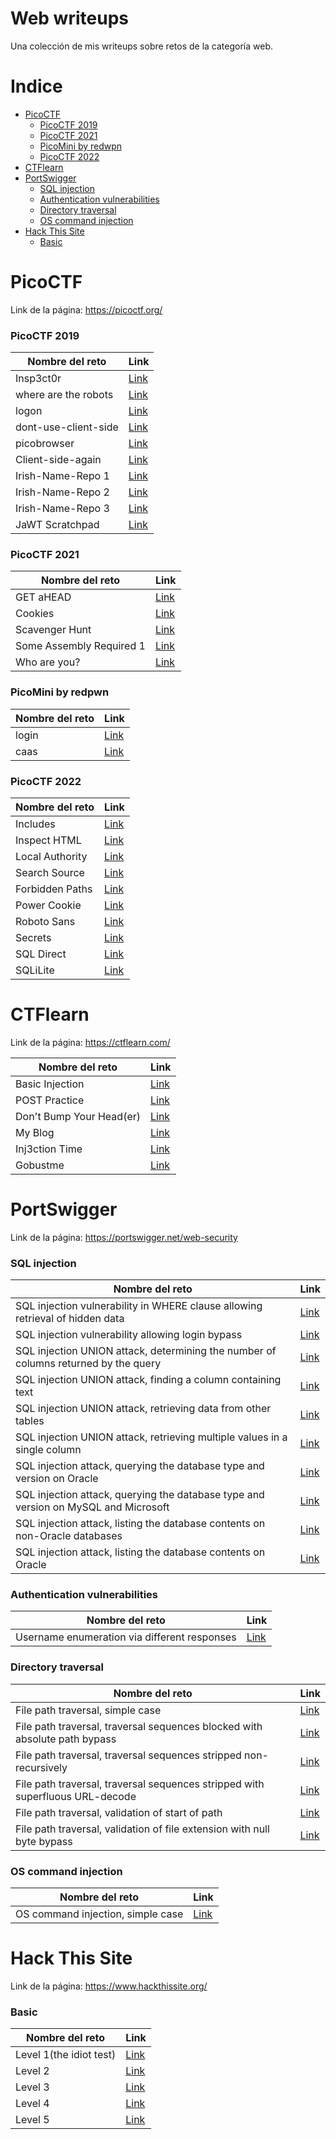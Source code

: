  # Web writeups

Una colección de mis writeups sobre retos de la categoría web.


# Indice
- [PicoCTF](https://github.com/kaniehuest/lepra-web-ctf#picoctf)
	* [PicoCTF 2019](https://github.com/kaniehuest/lepra-web-ctf#picoctf-2019)
	* [PicoCTF 2021](https://github.com/kaniehuest/lepra-web-ctf#picoctf-2021)
	* [PicoMini by redwpn](https://github.com/kaniehuest/lepra-web-ctf#picomini-by-redpwn)
	* [PicoCTF 2022](https://github.com/kaniehuest/lepra-web-ctf#picoctf-2022)
- [CTFlearn](https://github.com/kaniehuest/lepra-web-ctf#ctflearn)
- [PortSwigger](https://github.com/kaniehuest/lepra-web-ctf#portswigger)
	* [SQL injection](https://github.com/kaniehuest/lepra-web-ctf#sql-injection)
	* [Authentication vulnerabilities](https://github.com/kaniehuest/lepra-web-ctf#authentication-vulnerabilities)
	* [Directory traversal](https://github.com/kaniehuest/lepra-web-ctf#directory-traversal)
	* [OS command injection](https://github.com/kaniehuest/lepra-web-ctf#os-command-injection)
- [Hack This Site](https://github.com/kaniehuest/lepra-web-ctf#hack-this-site)
	* [Basic](https://github.com/kaniehuest/lepra-web-ctf#basic)



# PicoCTF
Link de la página: https://picoctf.org/

### PicoCTF 2019
|Nombre del reto|Link|
|---|---|
|Insp3ct0r|[Link](./picoCTF/picoCTF%202019/Insp3ct0r.md)|
|where are the robots|[Link](./picoCTF/picoCTF%202019/where%20are%20the%20robots.md)|
|logon|[Link](./picoCTF/picoCTF%202019/logon.md)|
|dont-use-client-side|[Link](./picoCTF/picoCTF%202019/dont-use-client-side.md)|
|picobrowser|[Link](./picoCTF/picoCTF%202019/picobrowser.md)|
|Client-side-again|[Link](./picoCTF/picoCTF%202019/client-side-again.md)|
|Irish-Name-Repo 1|[Link](./picoCTF/picoCTF%202019/Irish-Name-Repo%201.md)|
|Irish-Name-Repo 2|[Link](./picoCTF/picoCTF%202019/Irish-Name-Repo%202.md)|
|Irish-Name-Repo 3|[Link](./picoCTF/picoCTF%202019/Irish-Name-Repo%203.md)|
|JaWT Scratchpad|[Link](./picoCTF/picoCTF%202019/JaWT%20Scratchpad.md)|

### PicoCTF 2021
|Nombre del reto|Link|
|---|---|
|GET aHEAD|[Link](./picoCTF/picoCTF%202021/GET%20aHEAD.md)|
|Cookies|[Link](./picoCTF/picoCTF%202021/Cookies.md)|
|Scavenger Hunt|[Link](./picoCTF/picoCTF%202021/Scavenger%20Hunt.md)|
|Some Assembly Required 1|[Link](./picoCTF/picoCTF%202021/Some%20Assembly%20Required%201.md)|
|Who are you?|[Link](./picoCTF%2FpicoCTF%202021%2FWho%20are%20you%3F.md)

### PicoMini by redpwn
|Nombre del reto|Link|
|---|---|
|login|[Link](./picoCTF/picoMini%20by%20redpwn/login.md)|
|caas|[Link](./picoCTF/picoMini%20by%20redpwn/caas.md)|

### PicoCTF 2022
|Nombre del reto|Link|
|---|---|
|Includes|[Link](./picoCTF%2FpicoCTF%202022%2FIncludes.md)|
|Inspect HTML|[Link](./picoCTF%2FpicoCTF%202022%2FInspect%20HTML.md)|
|Local Authority|[Link](./picoCTF%2FpicoCTF%202022%2FLocal%20Authority.md)|
|Search Source|[Link](./picoCTF%2FpicoCTF%202022%2FSearch%20Source.md)|
|Forbidden Paths|[Link](./picoCTF%2FpicoCTF%202022%2FForbidden%20Paths.md)|
|Power Cookie|[Link](./picoCTF%2FpicoCTF%202022%2FPower%20Cookie.md)|
|Roboto Sans|[Link](./picoCTF%2FpicoCTF%202022%2FRoboto%20Sans.md)|
|Secrets|[Link](./picoCTF%2FpicoCTF%202022%2FSecrets.md)|
|SQL Direct|[Link](./picoCTF%2FpicoCTF%202022%2FSQL%20Direct.md)|
|SQLiLite|[Link](./picoCTF%2FpicoCTF%202022%2FSQLiLite.md)|



# CTFlearn
Link de la página: https://ctflearn.com/

|Nombre del reto|Link|
|---|---|
|Basic Injection|[Link](./CTFlearn/Basic%20Injection.md)|
|POST Practice|[Link](./CTFlearn/POST%20Practice.md)|
|Don't Bump Your Head(er)|[Link](./CTFlearn%2FDon't%20Bump%20Your%20Head(er).md)|
|My Blog|[Link](./CTFlearn%2FMy%20Blog.md)|
|Inj3ction Time|[Link](./CTFlearn%2FInj3ction%20Time.md)|
|Gobustme|[Link](./CTFlearn%2FGobustme.md)|



# PortSwigger
Link de la página: https://portswigger.net/web-security

### SQL injection
|Nombre del reto|Link|
|---|---|
|SQL injection vulnerability in WHERE clause allowing retrieval of hidden data|[Link](./PortSwigger%2FSQL%20injection%2FSQL%20injection%20vulnerability%20in%20WHERE%20clause%20allowing%20retrieval%20of%20hidden%20data.md)|
|SQL injection vulnerability allowing login bypass|[Link](./PortSwigger%2FSQL%20injection%2FSQL%20injection%20vulnerability%20allowing%20login%20bypass.md)|
|SQL injection UNION attack, determining the number of columns returned by the query|[Link](./PortSwigger%2FSQL%20injection%2FSQL%20injection%20UNION%20attack%2C%20determining%20the%20number%20of%20columns%20returned%20by%20the%20query.md)|
|SQL injection UNION attack, finding a column containing text|[Link](./PortSwigger%2FSQL%20injection%2FSQL%20injection%20UNION%20attack%2C%20finding%20a%20column%20containing%20text.md)|
|SQL injection UNION attack, retrieving data from other tables|[Link](./PortSwigger%2FSQL%20injection%2FSQL%20injection%20UNION%20attack%2C%20retrieving%20data%20from%20other%20tables.md)|
|SQL injection UNION attack, retrieving multiple values in a single column|[Link](./PortSwigger%2FSQL%20injection%2FSQL%20injection%20UNION%20attack%2C%20retrieving%20multiple%20values%20in%20a%20single%20column.md)|
|SQL injection attack, querying the database type and version on Oracle|[Link](./PortSwigger%2FSQL%20injection%2FSQL%20injection%20attack%2C%20querying%20the%20database%20type%20and%20version%20on%20Oracle.md)|
|SQL injection attack, querying the database type and version on MySQL and Microsoft|[Link](./PortSwigger%2FSQL%20injection%2FSQL%20injection%20attack%2C%20querying%20the%20database%20type%20and%20version%20on%20MySQL%20and%20Microsoft.md)|
|SQL injection attack, listing the database contents on non-Oracle databases|[Link](./PortSwigger%2FSQL%20injection%2FSQL%20injection%20attack%2C%20listing%20the%20database%20contents%20on%20non-Oracle%20databases.md)|
|SQL injection attack, listing the database contents on Oracle|[Link](./PortSwigger%2FSQL%20injection%2FSQL%20injection%20attack%2C%20listing%20the%20database%20contents%20on%20Oracle.md)|

### Authentication vulnerabilities
|Nombre del reto|Link|
|--|--|
|Username enumeration via different responses|[Link](./PortSwigger%2FAuthentication%20vulnerabilities%2FUsername%20enumeration%20via%20different%20responses.md)|

### Directory traversal
|Nombre del reto|Link|
|--|--|
|File path traversal, simple case|[Link](./PortSwigger%2FDirectory%20traversal%2FFile%20path%20traversal%2C%20simple%20case.md)|
|File path traversal, traversal sequences blocked with absolute path bypass|[Link](./PortSwigger%2FDirectory%20traversal%2FFile%20path%20traversal%2C%20traversal%20sequences%20blocked%20with%20absolute%20path%20bypass.md)|
|File path traversal, traversal sequences stripped non-recursively|[Link](./PortSwigger%2FDirectory%20traversal%2FFile%20path%20traversal%2C%20traversal%20sequences%20stripped%20non-recursively.md)|
|File path traversal, traversal sequences stripped with superfluous URL-decode|[Link](./PortSwigger%2FDirectory%20traversal%2FFile%20path%20traversal%2C%20traversal%20sequences%20stripped%20with%20superfluous%20URL-decode.md)|
|File path traversal, validation of start of path|[Link](./PortSwigger%2FDirectory%20traversal%2FFile%20path%20traversal%2C%20validation%20of%20start%20of%20path.md)|
|File path traversal, validation of file extension with null byte bypass|[Link](./PortSwigger%2FDirectory%20traversal%2FFile%20path%20traversal%2C%20validation%20of%20file%20extension%20with%20null%20byte%20bypass.md)|

### OS command injection
|Nombre del reto|Link|
|--|--|
|OS command injection, simple case|[Link](./PortSwigger%2FOS%20command%20injection%2FOS%20command%20injection%2C%20simple%20case.md)|



# Hack This Site
Link de la página: https://www.hackthissite.org/

### Basic
|Nombre del reto|Link|
|--|--|
|Level 1(the idiot test)|[Link](./Hack%20This%20Site%2Fbasic%2FLevel%201(the%20idiot%20test).md)|
|Level 2|[Link](./Hack%20This%20Site%2Fbasic%2FLevel%202.md)|
|Level 3|[Link](./Hack%20This%20Site%2Fbasic%2FLevel%203.md)|
|Level 4|[Link](./Hack%20This%20Site%2Fbasic%2FLevel%204.md)|
|Level 5|[Link](./Hack%20This%20Site%2Fbasic%2FLevel%205.md)|